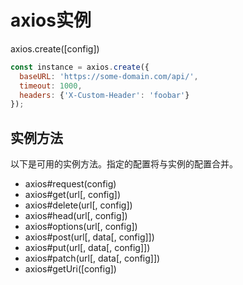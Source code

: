 # axios实例

axios.create([config])

```javascript
const instance = axios.create({
  baseURL: 'https://some-domain.com/api/',
  timeout: 1000,
  headers: {'X-Custom-Header': 'foobar'}
});
```

## 实例方法

以下是可用的实例方法。指定的配置将与实例的配置合并。

* axios#request(config)
* axios#get(url[, config])
* axios#delete(url[, config])
* axios#head(url[, config])
* axios#options(url[, config])
* axios#post(url[, data[, config]])
* axios#put(url[, data[, config]])
* axios#patch(url[, data[, config]])
* axios#getUri([config])
